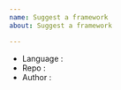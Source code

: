 ```yaml
---
name: Suggest a framework
about: Suggest a framework

---
```


<!-- 
  Thanks for suggesting a new framework. Our goal is to compare framework, and anyone is welcomed ;-)
  :warning: Any frameworks here need a routing feature

  To help use maintaining this project, please add some informations about tht framework
  Language : Use a label (or ping @waghanza if there is no appropriate one)
  Author : To ping ;-) (and ask for help for implementation)
  A link : Github repo, bitbucket, wesite, blog ...
-->

+ Language :
+ Repo :
+ Author :

